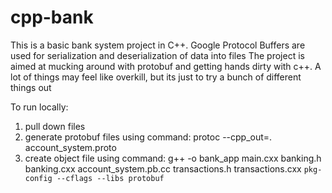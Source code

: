 # cpp-bank

This is a basic bank system project in C++.
Google Protocol Buffers are used for serialization and deserialization of data into files
The project is aimed at mucking around with protobuf and getting hands dirty with c++.
A lot of things may feel like overkill, but its just to try a bunch of different things out

To run locally:
1. pull down files
2. generate protobuf files using command:
    protoc --cpp_out=. account_system.proto
3. create object file using command: 
    g++ -o bank_app main.cxx banking.h banking.cxx account_system.pb.cc transactions.h transactions.cxx `pkg-config --cflags --libs protobuf`